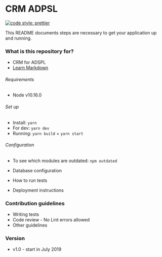 # CRM ADPSL #
[![code style: prettier](https://img.shields.io/badge/code_style-prettier-ff69b4.svg?style=flat-square)](https://github.com/prettier/prettier)

This README documents steps are necessary to get your application up and running.

### What is this repository for? ###

* CRM for ADSPL
* [Learn Markdown](https://bitbucket.org/tutorials/markdowndemo)

###### Requirements ######
* Node v10.16.0

###### Set up ######
* Install: `yarn`
* For dev: `yarn dev`
* Running: `yarn build` + `yarn start`

###### Configuration ######

* To see which modules are outdated: `npm outdated`

* Database configuration
* How to run tests
* Deployment instructions

### Contribution guidelines ###

* Writing tests
* Code review - No Lint errors allowed
* Other guidelines

### Version ###
* v1.0 - start in July 2019